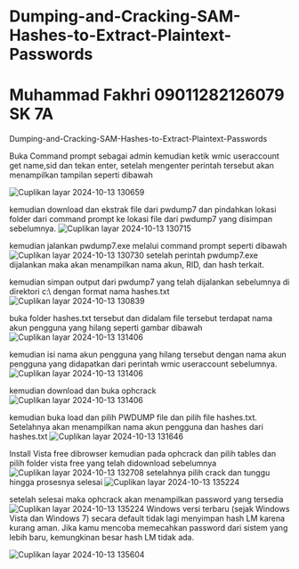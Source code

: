 # Dumping-and-Cracking-SAM-Hashes-to-Extract-Plaintext-Passwords 

# Muhammad Fakhri 09011282126079 SK 7A
Dumping-and-Cracking-SAM-Hashes-to-Extract-Plaintext-Passwords

Buka Command prompt sebagai admin kemudian ketik wmic useraccount get name,sid dan tekan enter, setelah mengenter perintah tersebut akan menampilkan tampilan seperti dibawah

![Cuplikan layar 2024-10-13 130659](https://github.com/user-attachments/assets/d00edc94-b415-4b95-9b7b-e88cc57b0824)

kemudian download dan ekstrak file dari pwdump7 dan pindahkan lokasi folder dari command prompt ke lokasi file dari pwdump7 yang disimpan sebelumnya.
![Cuplikan layar 2024-10-13 130715](https://github.com/user-attachments/assets/9fe8d27d-cb44-4fe7-b888-317f97486c44)

kemudian jalankan pwdump7.exe melalui command prompt seperti dibawah
![Cuplikan layar 2024-10-13 130730](https://github.com/user-attachments/assets/c0046450-f285-40aa-8ff0-9e769daff7a6)
setelah perintah pwdump7.exe dijalankan maka akan menampilkan nama akun, RID, dan hash terkait.

kemudian simpan output dari pwdump7 yang telah dijalankan sebelumnya di direktori c:\ dengan format nama hashes.txt
![Cuplikan layar 2024-10-13 130839](https://github.com/user-attachments/assets/99bdc699-1610-47e9-a3aa-fbedef368329)

buka folder hashes.txt tersebut dan didalam file tersebut terdapat nama akun pengguna yang hilang seperti gambar dibawah
![Cuplikan layar 2024-10-13 131406](https://github.com/user-attachments/assets/9ba88037-92b2-4b30-a82a-bf49e047ca5e)

kemudian isi nama akun pengguna yang hilang tersebut dengan nama akun pengguna yang didapatkan dari perintah wmic useraccount sebelumnya.
![Cuplikan layar 2024-10-13 131406](https://github.com/user-attachments/assets/368ab99a-5de1-4c58-8e3a-3b590ac87ca6)

kemudian download dan buka ophcrack
![Cuplikan layar 2024-10-13 131406](https://github.com/user-attachments/assets/a2f54744-b31d-4c0a-9198-410cb265b5c3)

kemudian buka load dan pilih PWDUMP file dan pilih file hashes.txt. Setelahnya akan menampilkan nama akun pengguna dan hashes dari hashes.txt
![Cuplikan layar 2024-10-13 131646](https://github.com/user-attachments/assets/7c6d418d-d1f8-478e-8885-2f1859f2b073)

Install Vista free dibrowser kemudian pada ophcrack dan pilih tables dan pilih folder vista free yang telah didownload sebelumnya
![Cuplikan layar 2024-10-13 132708](https://github.com/user-attachments/assets/378d52ac-7478-4df0-8295-4f13293edcbe)
setelahnya pilih crack dan tunggu hingga prosesnya selesai
![Cuplikan layar 2024-10-13 135224](https://github.com/user-attachments/assets/5abb0c92-f692-4bfe-b953-b37827d358be)

setelah selesai maka ophcrack akan menampilkan password yang tersedia
![Cuplikan layar 2024-10-13 135224](https://github.com/user-attachments/assets/a5a27971-bae5-4b5a-bc95-a2021b7c2db0)
Windows versi terbaru (sejak Windows Vista dan Windows 7) secara default tidak lagi menyimpan hash LM karena kurang aman. Jika kamu mencoba memecahkan password dari sistem yang lebih baru, kemungkinan besar hash LM tidak ada.

![Cuplikan layar 2024-10-13 135604](https://github.com/user-attachments/assets/850b7a31-ede0-4509-ae41-68e9acead128)

